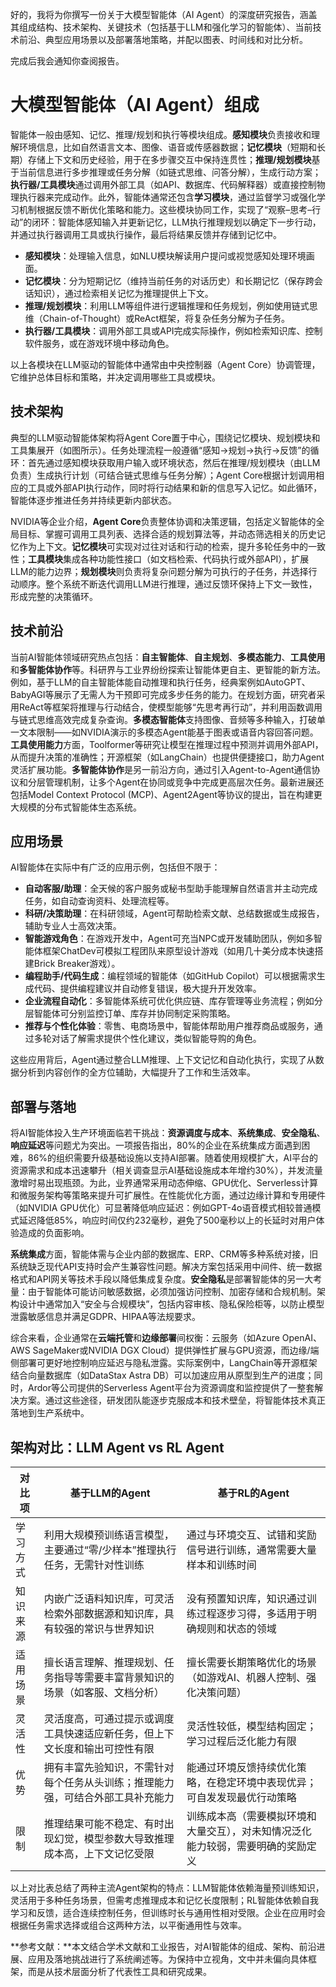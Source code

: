 好的，我将为你撰写一份关于大模型智能体（AI Agent）的深度研究报告，涵盖其组成结构、技术架构、关键技术（包括基于LLM和强化学习的智能体）、当前技术前沿、典型应用场景以及部署落地策略，并配以图表、时间线和对比分析。

完成后我会通知你查阅报告。


# 大模型智能体（AI Agent）组成

&#x20;智能体一般由感知、记忆、推理/规划和执行等模块组成。**感知模块**负责接收和理解环境信息，比如自然语言文本、图像、语音或传感器数据；**记忆模块**（短期和长期）存储上下文和历史经验，用于在多步骤交互中保持连贯性；**推理/规划模块**基于当前信息进行多步推理或任务分解（如链式思维、问答分解），生成行动方案；**执行器/工具模块**通过调用外部工具（如API、数据库、代码解释器）或直接控制物理执行器来完成动作。此外，智能体通常还包含**学习模块**，通过监督学习或强化学习机制根据反馈不断优化策略和能力。这些模块协同工作，实现了“观察–思考–行动”的闭环：智能体感知输入并更新记忆，LLM执行推理规划以确定下一步行动，并通过执行器调用工具或执行操作，最后将结果反馈并存储到记忆中。

* **感知模块**：处理输入信息，如NLU模块解读用户提问或视觉感知处理环境画面。
* **记忆模块**：分为短期记忆（维持当前任务的对话历史）和长期记忆（保存跨会话知识），通过检索相关记忆为推理提供上下文。
* **推理/规划模块**：利用LLM等组件进行逻辑推理和任务规划，例如使用链式思维（Chain-of-Thought）或ReAct框架，将复杂任务分解为子任务。
* **执行器/工具模块**：调用外部工具或API完成实际操作，例如检索知识库、控制软件服务，或在游戏环境中移动角色。

以上各模块在LLM驱动的智能体中通常由中央控制器（Agent Core）协调管理，它维护总体目标和策略，并决定调用哪些工具或模块。

## 技术架构

&#x20;典型的LLM驱动智能体架构将Agent Core置于中心，围绕记忆模块、规划模块和工具集展开（如图所示）。任务处理流程一般遵循“感知→规划→执行→反馈”的循环：首先通过感知模块获取用户输入或环境状态，然后在推理/规划模块（由LLM负责）生成执行计划（可结合链式思维与任务分解）；Agent Core根据计划调用相应的工具或外部API执行动作，同时将行动结果和新的信息写入记忆。如此循环，智能体逐步推进任务并持续更新内部状态。

NVIDIA等企业介绍，**Agent Core**负责整体协调和决策逻辑，包括定义智能体的全局目标、掌握可调用工具列表、选择合适的规划算法等，并动态筛选相关的历史记忆作为上下文。**记忆模块**可实现对过往对话和行动的检索，提升多轮任务中的一致性；**工具模块**集成各种功能性接口（如文档检索、代码执行或外部API），扩展LLM的能力边界；**规划模块**则负责将复杂问题分解为可执行的子任务，并选择行动顺序。整个系统不断迭代调用LLM进行推理，通过反馈环保持上下文一致性，形成完整的决策循环。

## 技术前沿

当前AI智能体领域研究热点包括：**自主智能体**、**自主规划**、**多模态能力**、**工具使用**和**多智能体协作**等。科研界与工业界纷纷探索让智能体更自主、更智能的新方法。例如，基于LLM的自主智能体能自动推理和执行任务，经典案例如AutoGPT、BabyAGI等展示了无需人为干预即可完成多步任务的能力。在规划方面，研究者采用ReAct等框架将推理与行动结合，使模型能够“先思考再行动”，并利用函数调用与链式思维高效完成复杂查询。**多模态智能体**支持图像、音频等多种输入，打破单一文本限制——如NVIDIA演示的多模态Agent能基于图表或语音内容回答问题。**工具使用能力**方面，Toolformer等研究让模型在推理过程中预测并调用外部API，从而提升决策的准确性；开源框架（如LangChain）也提供便捷接口，助力Agent灵活扩展功能。**多智能体协作**是另一前沿方向，通过引入Agent-to-Agent通信协议和分层管理机制，让多个Agent在协同或竞争中完成更高层次任务。最新进展还包括Model Context Protocol (MCP)、Agent2Agent等协议的提出，旨在构建更大规模的分布式智能体生态系统。

## 应用场景

AI智能体在实际中有广泛的应用示例，包括但不限于：

* **自动客服/助理**：全天候的客户服务或秘书型助手能理解自然语言并主动完成任务，如自动查询资料、处理流程等。
* **科研/决策助理**：在科研领域，Agent可帮助检索文献、总结数据或生成报告，辅助专业人士高效决策。
* **智能游戏角色**：在游戏开发中，Agent可充当NPC或开发辅助团队，例如多智能体框架ChatDev可模拟工程团队来原型设计游戏（如用几十美分成本快速搭建Brick Breaker游戏）。
* **编程助手/代码生成**：编程领域的智能体（如GitHub Copilot）可以根据需求生成代码、提供编程建议并自动修复错误，极大提升开发效率。
* **企业流程自动化**：多智能体系统可优化供应链、库存管理等业务流程；例如分层智能体可分别监控订单、库存并协同制定采购策略。
* **推荐与个性化体验**：零售、电商场景中，智能体帮助用户推荐商品或服务，通过多轮对话了解需求提供个性化建议，类似智能导购的角色。

这些应用背后，Agent通过整合LLM推理、上下文记忆和自动化执行，实现了从数据分析到内容创作的全方位辅助，大幅提升了工作和生活效率。

## 部署与落地

将AI智能体投入生产环境面临若干挑战：**资源调度与成本**、**系统集成**、**安全隐私**、**响应延迟**等问题尤为突出。一项报告指出，80%的企业在系统集成方面遇到困难，86%的组织需要升级基础设施以支持AI部署。随着使用规模扩大，AI平台的资源需求和成本迅速攀升（相关调查显示AI基础设施成本年增约30%），并发流量激增时易出现瓶颈。为此，业界通常采用动态伸缩、GPU优化、Serverless计算和微服务架构等策略来提升可扩展性。在性能优化方面，通过边缘计算和专用硬件（如NVIDIA GPU优化）可显著降低响应延迟：例如GPT-4o语音模式相较普通模式延迟降低85%，响应时间仅约232毫秒，避免了500毫秒以上的长延时对用户体验造成的负面影响。

**系统集成**方面，智能体需与企业内部的数据库、ERP、CRM等多种系统对接，旧系统缺乏现代API支持时会产生兼容性问题。解决方案包括采用中间件、统一数据格式和API网关等技术手段以降低集成复杂度。**安全隐私**是部署智能体的另一大考量：由于智能体可能访问敏感数据，必须加强访问控制、加密存储和合规机制。架构设计中通常加入“安全与合规模块”，包括内容审核、隐私保险柜等，以防止模型泄露敏感信息并满足GDPR、HIPAA等法规要求。

综合来看，企业通常在**云端托管**和**边缘部署**间权衡：云服务（如Azure OpenAI、AWS SageMaker或NVIDIA DGX Cloud）提供弹性扩展与GPU资源，而边缘/端侧部署可更好地控制响应延迟与隐私泄露。实际案例中，LangChain等开源框架结合向量数据库（如DataStax Astra DB）可以加速应用从原型到生产的进度；同时，Ardor等公司提供的Serverless Agent平台为资源调度和监控提供了一整套解决方案。通过这些途径，研发团队能逐步克服成本和技术壁垒，将智能体技术真正落地到生产系统中。

## 架构对比：LLM Agent vs RL Agent

| 对比项  | 基于LLM的Agent                             | 基于RL的Agent                               |
| ---- | --------------------------------------- | ---------------------------------------- |
| 学习方式 | 利用大规模预训练语言模型，主要通过“零/少样本”推理执行任务，无需针对性训练  | 通过与环境交互、试错和奖励信号进行训练，通常需要大量样本和训练时间        |
| 知识来源 | 内嵌广泛语料知识库，可灵活检索外部数据源和知识库，具有较强的常识与世界知识   | 没有预置知识库，知识通过训练过程逐步习得，多适用于明确规则和状态的领域      |
| 适用场景 | 擅长语言理解、推理规划、任务指导等需要丰富背景知识的场景（如客服、文档分析）  | 擅长需要长期策略优化的场景（如游戏AI、机器人控制、强化决策问题）        |
| 灵活性  | 灵活度高，可通过提示或调度工具快速适应新任务，但上下文长度和输出可控性有限   | 灵活性较低，模型结构固定；学习过程后泛化能力有限                 |
| 优势   | 拥有丰富先验知识，不需针对每个任务从头训练；推理能力强，可结合外部工具补充能力 | 能通过环境反馈持续优化策略，在稳定环境中表现优异；可自发发现最优行动策略     |
| 限制   | 推理结果可能不稳定、有时出现幻觉，模型参数大导致推理成本高，上下文记忆受限   | 训练成本高（需要模拟环境和大量交互），对未知情况泛化能力较弱，需要明确的奖励定义 |

以上对比表总结了两种主流Agent架构的特点：LLM智能体依赖海量预训练知识，灵活用于多种任务场景，但需考虑推理成本和记忆长度限制；RL智能体依赖自我学习和反馈，适合连续控制任务，但训练时长与通用性相对受限。企业在应用时会根据任务需求选择或组合这两种方法，以平衡通用性与效率。

\*\*参考文献：\*\*本文结合学术文献和工业报告，对AI智能体的组成、架构、前沿进展、应用及落地挑战进行了系统阐述等。为保持中立视角，文中并未偏向具体框架，而是从技术层面分析了代表性工具和研究成果。
